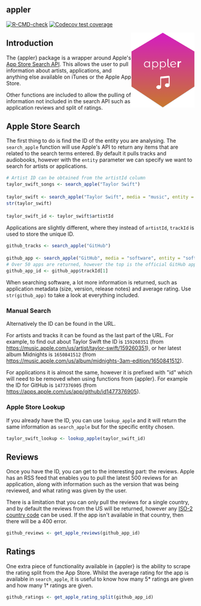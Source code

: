 
## appler

<!-- badges: start -->
[![R-CMD-check](https://github.com/ashbaldry/appler/actions/workflows/R-CMD-check.yaml/badge.svg)](https://github.com/ashbaldry/appler/actions/workflows/R-CMD-check.yaml)
[![Codecov test coverage](https://codecov.io/gh/ashbaldry/appler/branch/main/graph/badge.svg)](https://app.codecov.io/gh/ashbaldry/appler?branch=main)
<!-- badges: end -->

<img src="man/figures/appler.png" height="200" align="right"/>

## Introduction

The {appler} package is a wrapper around Apple's [App Store Search API](https://performance-partners.apple.com/search-api). This allows the user to pull information about artists, applications, and anything else available on iTunes or the Apple App Store.

Other functions are included to allow the pulling of information not included in the search API such as application reviews and split of ratings.

## Apple Store Search

The first thing to do is find the ID of the entity you are analysing. The `search_apple` function will use Apple's API to return any items that are related to the search terms entered. By default it pulls tracks and audiobooks, however with the `entity` parameter we can specify we want to search for artists or applications.

```r
# Artist ID can be obtained from the artistId column
taylor_swift_songs <- search_apple("Taylor Swift")

taylor_swift <- search_apple("Taylor Swift", media = "music", entity = "musicArtist")
str(taylor_swift)

taylor_swift_id <- taylor_swift$artistId
```

Applications are slightly different, where they instead of `artistId`, `trackId` is used to store the unique ID.

```r
github_tracks <- search_apple("GitHub")

github_app <- search_apple("GitHub", media = "software", entity = "software")
# Over 50 apps are returned, however the top is the official GitHub app
github_app_id <- github_app$trackId[1]
```

When searching software, a lot more information is returned, such as application metadata (size, version, release notes) and average rating. Use `str(github_app)` to take a look at everything included.

### Manual Search

Alternatively the ID can be found in the URL. 

For artists and tracks it can be found as the last part of the URL. For example, to find out about Taylor Swift the ID is `159260351` (from https://music.apple.com/us/artist/taylor-swift/159260351), or her latest album Midnights is `1650841512` (from https://music.apple.com/us/album/midnights-3am-edition/1650841512).

For applications it is almost the same, however it is prefixed with "id" which will need to be removed when using functions from {appler}. For example the ID for GitHub is `1477376905` (from https://apps.apple.com/us/app/github/id1477376905).

### Apple Store Lookup

If you already have the ID, you can use `lookup_apple` and it will return the same information as `search_apple` but for the specific entity chosen.

```r
taylor_swift_lookup <- lookup_apple(taylor_swift_id)
```

## Reviews

Once you have the ID, you can get to the interesting part: the reviews. Apple has an RSS feed that enables you to pull the latest 500 reviews for an application, along with information such as the version that was being reviewed, and what rating was given by the user.

There is a limitation that you can only pull the reviews for a single country, and by default the reviews from the US will be returned, however any [ISO-2 country code](https://en.wikipedia.org/wiki/ISO_3166-1_alpha-2) can be used. If the app isn't available in that country, then there will be a 400 error.

```r
github_reviews <- get_apple_reviews(github_app_id)
```

## Ratings

One extra piece of functionality available in {appler} is the ability to scrape the rating split from
the App Store. Whilst the average rating for the app is available in `search_apple`, it is useful to know how many 5* ratings are given and how many 1* ratings are given.

```r
github_ratings <- get_apple_rating_split(github_app_id)
```
